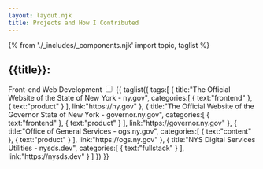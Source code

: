 ```yaml
---
layout: layout.njk
title: Projects and How I Contributed
---
```

{% from './_includes/_components.njk' import topic, taglist  %}

<h2 class=" uppercase font-bold py-2">{{title}}:</h2>

<div class="" x-data="">
<label for="frontend" class="font-espy text-sm">Front-end Web Development</label>
<input type="checkbox" id="frontend" class="border border-black rounded" @click="findfront()">
<script>
    function findfront(){
        const front = document.querySelectorAll('.frontend');
            for (let i = 0; i < front.length; i++) {
                        front[i].classList.toggle('bg-yellow-500')
                    }
    } 
</script>
{{ taglist({
    tags:[
        {
            title:"The Official Website of the State of New York - ny.gov",
            categories:[
                    {
                        text:"frontend"
                    },
                    {
                        text:"product"
                    }
                ],
            link:"https://ny.gov"
        },
        {
            title:"The Official Website of the Governor State of New York - governor.ny.gov",
            categories:[
                    {
                        text:"frontend"
                    },
                    {
                        text:"product"
                    }
                ],
            link:"https://governor.ny.gov"
        },
        {
            title:"Office of General Services - ogs.ny.gov",
            categories:[
                    {
                        text:"content"
                    },
                    {
                        text:"product"
                    }
                ],
            link:"https://ogs.ny.gov"
        },
        {
            title:"NYS Digital Services Utilities - nysds.dev",
            categories:[
                    {
                        text:"fullstack"
                    }
                ],
            link:"https://nysds.dev"
        }
    ]
})
}}
</div>